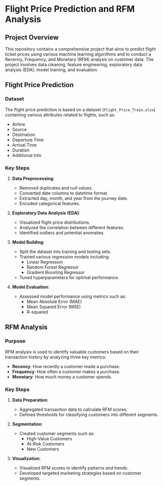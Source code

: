# Flight Price Prediction and RFM Analysis

## Project Overview

This repository contains a comprehensive project that aims to predict flight ticket prices using various machine learning algorithms and to conduct a Recency, Frequency, and Monetary (RFM) analysis on customer data. The project involves data cleaning, feature engineering, exploratory data analysis (EDA), model training, and evaluation.

## Flight Price Prediction

### Dataset
The flight price prediction is based on a dataset (`Flight_Price_Train.xlsx`) containing various attributes related to flights, such as:
* Airline
* Source
* Destination
* Departure Time
* Arrival Time
* Duration
* Additional Info

### Key Steps
1. **Data Preprocessing**: 
   * Removed duplicates and null values.
   * Converted date columns to datetime format.
   * Extracted day, month, and year from the journey date.
   * Encoded categorical features.

2. **Exploratory Data Analysis (EDA)**: 
   * Visualized flight price distributions.
   * Analyzed the correlation between different features.
   * Identified outliers and potential anomalies.

3. **Model Building**: 
   * Split the dataset into training and testing sets.
   * Trained various regression models including:
     * Linear Regression
     * Random Forest Regressor
     * Gradient Boosting Regressor
   * Tuned hyperparameters for optimal performance.

4. **Model Evaluation**: 
   * Assessed model performance using metrics such as:
     * Mean Absolute Error (MAE)
     * Mean Squared Error (MSE)
     * R-squared

## RFM Analysis

### Purpose
RFM analysis is used to identify valuable customers based on their transaction history by analyzing three key metrics:
* **Recency**: How recently a customer made a purchase.
* **Frequency**: How often a customer makes a purchase.
* **Monetary**: How much money a customer spends.

### Key Steps
1. **Data Preparation**: 
   * Aggregated transaction data to calculate RFM scores.
   * Defined thresholds for classifying customers into different segments.

2. **Segmentation**: 
   * Created customer segments such as:
     * High-Value Customers
     * At-Risk Customers
     * New Customers

3. **Visualization**: 
   * Visualized RFM scores to identify patterns and trends.
   * Developed targeted marketing strategies based on customer segments.


